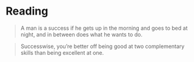 # Reading

> A man is a success if he gets up in the morning and goes to bed at night, and in between does what he wants to do.

> Successwise, you’re better off being good at two complementary skills than being excellent at one.

